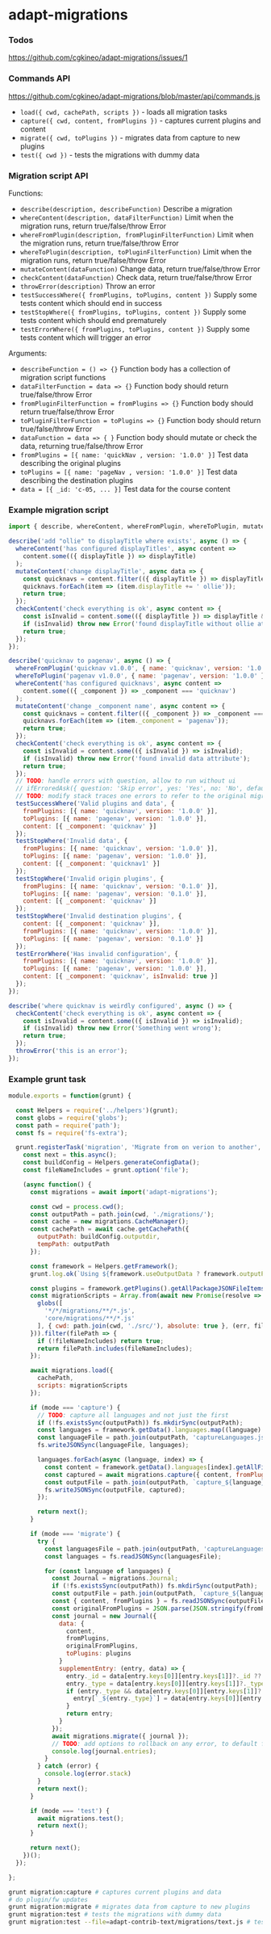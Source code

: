 # adapt-migrations

### Todos
https://github.com/cgkineo/adapt-migrations/issues/1

### Commands API
https://github.com/cgkineo/adapt-migrations/blob/master/api/commands.js
* `load({ cwd, cachePath, scripts })` - loads all migration tasks
* `capture({ cwd, content, fromPlugins })` - captures current plugins and content
* `migrate({ cwd, toPlugins })` - migrates data from capture to new plugins
* `test({ cwd })` - tests the migrations with dummy data

### Migration script API
Functions:
* `describe(description, describeFunction)` Describe a migration
* `whereContent(description, dataFilterFunction)` Limit when the migration runs, return true/false/throw Error
* `whereFromPlugin(description, fromPluginFilterFunction)` Limit when the migration runs, return true/false/throw Error
* `whereToPlugin(description, toPluginFilterFunction)` Limit when the migration runs, return true/false/throw Error
* `mutateContent(dataFunction)` Change data, return true/false/throw Error
* `checkContent(dataFunction)` Check data, return true/false/throw Error
* `throwError(description)` Throw an error
* `testSuccessWhere({ fromPlugins, toPlugins, content })` Supply some tests content which should end in success
* `testStopWhere({ fromPlugins, toPlugins, content })` Supply some tests content which should end prematurely
* `testErrorWhere({ fromPlugins, toPlugins, content })` Supply some tests content which will trigger an error

Arguments:
* `describeFunction = () => {}` Function body has a collection of migration script functions
* `dataFilterFunction = data => {}` Function body should return true/false/throw Error
* `fromPluginFilterFunction = fromPlugins => {}` Function body should return true/false/throw Error
* `toPluginFilterFunction = toPlugins => {}` Function body should return true/false/throw Error
* `dataFunction = data => { }` Function body should mutate or check the data, returning true/false/throw Error
* `fromPlugins = [{ name: 'quickNav , version: '1.0.0' }]` Test data describing the original plugins
* `toPlugins = [{ name: 'pageNav , version: '1.0.0' }]` Test data describing the destination plugins
* `data = [{ _id: 'c-05, ... }]` Test data for the course content

### Example migration script
```js
import { describe, whereContent, whereFromPlugin, whereToPlugin, mutateContent, checkContent, throwError, ifErroredAsk, testSuccessWhere, testErrorWhere, testStopWhere } from 'adapt-migrations';

describe('add "ollie" to displayTitle where exists', async () => {
  whereContent('has configured displayTitles', async content =>
    content.some(({ displayTitle }) => displayTitle)
  );
  mutateContent('change displayTitle', async data => {
    const quicknavs = content.filter(({ displayTitle }) => displayTitle);
    quicknavs.forEach(item => (item.displayTitle += ' ollie'));
    return true;
  });
  checkContent('check everything is ok', async content => {
    const isInvalid = content.some(({ displayTitle }) => displayTitle && !String(displayTitle).endsWith(' ollie'));
    if (isInvalid) throw new Error('found displayTitle without ollie at the end');
    return true;
  });
});

describe('quicknav to pagenav', async () => {
  whereFromPlugin('quicknav v1.0.0', { name: 'quicknav', version: '1.0.0' });
  whereToPlugin('pagenav v1.0.0', { name: 'pagenav', version: '1.0.0' });
  whereContent('has configured quicknavs', async content =>
    content.some(({ _component }) => _component === 'quicknav')
  );
  mutateContent('change _component name', async content => {
    const quicknavs = content.filter(({ _component }) => _component === 'quicknav');
    quicknavs.forEach(item => (item._component = 'pagenav'));
    return true;
  });
  checkContent('check everything is ok', async content => {
    const isInvalid = content.some(({ isInvalid }) => isInvalid);
    if (isInvalid) throw new Error('found invalid data attribute');
    return true;
  });
  // TODO: handle errors with question, allow to run without ui
  // ifErroredAsk({ question: 'Skip error', yes: 'Yes', no: 'No', defaultSkipError: true });
  // TODO: modify stack traces one errors to refer to the original migration script rather than the cached one,keep map of cached files to original files
  testSuccessWhere('Valid plugins and data', {
    fromPlugins: [{ name: 'quicknav', version: '1.0.0' }],
    toPlugins: [{ name: 'pagenav', version: '1.0.0' }],
    content: [{ _component: 'quicknav' }]
  });
  testStopWhere('Invalid data', {
    fromPlugins: [{ name: 'quicknav', version: '1.0.0' }],
    toPlugins: [{ name: 'pagenav', version: '1.0.0' }],
    content: [{ _component: 'quicknav1' }]
  });
  testStopWhere('Invalid origin plugins', {
    fromPlugins: [{ name: 'quicknav', version: '0.1.0' }],
    toPlugins: [{ name: 'pagenav', version: '0.1.0' }],
    content: [{ _component: 'quicknav' }]
  });
  testStopWhere('Invalid destination plugins', {
    content: [{ _component: 'quicknav' }],
    fromPlugins: [{ name: 'quicknav', version: '1.0.0' }],
    toPlugins: [{ name: 'pagenav', version: '0.1.0' }]
  });
  testErrorWhere('Has invalid configuration', {
    fromPlugins: [{ name: 'quicknav', version: '1.0.0' }],
    toPlugins: [{ name: 'pagenav', version: '1.0.0' }],
    content: [{ _component: 'quicknav', isInvalid: true }]
  });
});

describe('where quicknav is weirdly configured', async () => {
  checkContent('check everything is ok', async content => {
    const isInvalid = content.some(({ isInvalid }) => isInvalid);
    if (isInvalid) throw new Error('Something went wrong');
    return true;
  });
  throwError('this is an error');
});
```

### Example grunt task
```js
module.exports = function(grunt) {

  const Helpers = require('../helpers')(grunt);
  const globs = require('globs');
  const path = require('path');
  const fs = require('fs-extra');

  grunt.registerTask('migration', 'Migrate from on verion to another', function(mode) {
    const next = this.async();
    const buildConfig = Helpers.generateConfigData();
    const fileNameIncludes = grunt.option('file');

    (async function() {
      const migrations = await import('adapt-migrations');

      const cwd = process.cwd();
      const outputPath = path.join(cwd, './migrations/');
      const cache = new migrations.CacheManager();
      const cachePath = await cache.getCachePath({
        outputPath: buildConfig.outputdir,
        tempPath: outputPath
      });

      const framework = Helpers.getFramework();
      grunt.log.ok(`Using ${framework.useOutputData ? framework.outputPath : framework.sourcePath} folder for course data...`);

      const plugins = framework.getPlugins().getAllPackageJSONFileItems().map(fileItem => fileItem.item);
      const migrationScripts = Array.from(await new Promise(resolve => {
        globs([
          '*/*/migrations/**/*.js',
          'core/migrations/**/*.js'
        ], { cwd: path.join(cwd, './src/'), absolute: true }, (err, files) => resolve(err ? null : files));
      })).filter(filePath => {
        if (!fileNameIncludes) return true;
        return filePath.includes(fileNameIncludes);
      });

      await migrations.load({
        cachePath,
        scripts: migrationScripts
      });

      if (mode === 'capture') {
        // TODO: capture all languages and not just the first
        if (!fs.existsSync(outputPath)) fs.mkdirSync(outputPath);
        const languages = framework.getData().languages.map((language) => language.name);
        const languageFile = path.join(outputPath, 'captureLanguages.json');
        fs.writeJSONSync(languageFile, languages);

        languages.forEach(async (language, index) => {
          const content = framework.getData().languages[index].getAllFileItems().map(fileItem => fileItem.item);
          const captured = await migrations.capture({ content, fromPlugins: plugins });
          const outputFile = path.join(outputPath, `capture_${language}.json`);
          fs.writeJSONSync(outputFile, captured);
        });

        return next();
      }

      if (mode === 'migrate') {
        try {
          const languagesFile = path.join(outputPath, 'captureLanguages.json');
          const languages = fs.readJSONSync(languagesFile);

          for (const language of languages) {
            const Journal = migrations.Journal;
            if (!fs.existsSync(outputPath)) fs.mkdirSync(outputPath);
            const outputFile = path.join(outputPath, `capture_${language}.json`);
            const { content, fromPlugins } = fs.readJSONSync(outputFile);
            const originalFromPlugins = JSON.parse(JSON.stringify(fromPlugins))
            const journal = new Journal({
              data: {
                content,
                fromPlugins,
                originalFromPlugins,
                toPlugins: plugins
              }
              supplementEntry: (entry, data) => {
                entry._id = data[entry.keys[0]][entry.keys[1]]?._id ?? '';
                entry._type = data[entry.keys[0]][entry.keys[1]]?._type ?? '';
                if (entry._type && data[entry.keys[0]][entry.keys[1]]?.[`_${entry._type}`]) {
                  entry[`_${entry._type}`] = data[entry.keys[0]][entry.keys[1]]?.[`_${entry._type}`] ?? '';
                }
                return entry;
              }
            });
            await migrations.migrate({ journal });
            // TODO: add options to rollback on any error, to default fail silently or to default terminate
            console.log(journal.entries);
          }
        } catch (error) {
          console.log(error.stack)
        }
        return next();
      }

      if (mode === 'test') {
        await migrations.test();
        return next();
      }

      return next();
    })();
  });

};


```
```sh
grunt migration:capture # captures current plugins and data
# do plugin/fw updates
grunt migration:migrate # migrates data from capture to new plugins
grunt migration:test # tests the migrations with dummy data
grunt migration:test --file=adapt-contrib-text/migrations/text.js # tests the migrations with dummy data
```

